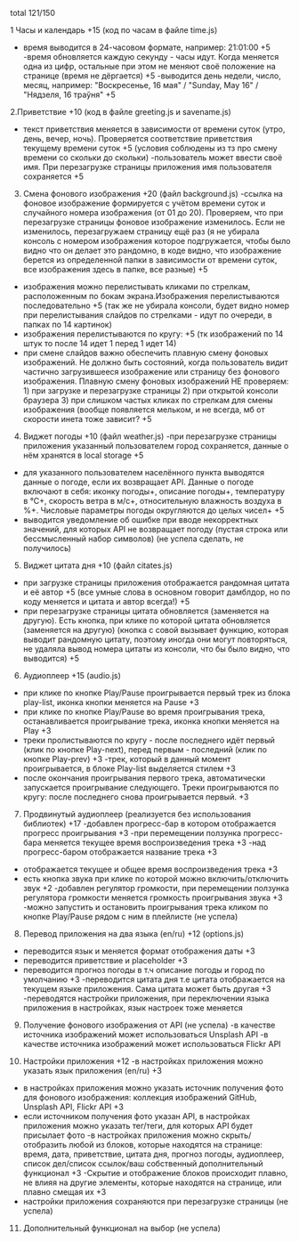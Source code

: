 total 121/150

1 Часы и календарь +15 (код по часам в файле time.js)
- время выводится в 24-часовом формате, например: 21:01:00 +5
-время обновляется каждую секунду - часы идут. Когда меняется одна из цифр, остальные при этом не меняют своё положение на странице (время не дёргается) +5
-выводится день недели, число, месяц, например: "Воскресенье, 16 мая" / "Sunday, May 16" / "Нядзеля, 16 траўня" +5

2.Приветствие +10 (код в файле greeting.js и savename.js)
- текст приветствия меняется в зависимости от времени суток (утро, день, вечер, ночь). Проверяется соответствие приветствия текущему времени суток +5 (условия соблюдены из тз про смену времени со скольки до скольки)
-пользователь может ввести своё имя. При перезагрузке страницы приложения имя пользователя сохраняется +5

3. Смена фонового изображения +20 (файл background.js)
-ссылка на фоновое изображение формируется с учётом времени суток и случайного номера изображения (от 01 до 20). Проверяем, что при перезагрузке страницы фоновое изображение изменилось. Если не изменилось, перезагружаем страницу ещё раз (я не убирала консоль с номером изображения которое подгружается, чтобы было видно что он делает это рандомно, в коде видно, что изображение берется из определенной папки в зависимости от времени суток, все изображения здесь в папке, все разные) +5
- изображения можно перелистывать кликами по стрелкам, расположенным по бокам экрана.Изображения перелистываются последовательно +5 (так же не убирала консоли, будет видно номер при перелистывания слайдов по стрелками - идут по очереди, в папках по 14 картинок)
- изображения перелистываются по кругу: +5 (тк изображений по 14 штук то  после 14 идет 1 перед 1 идет 14)
- при смене слайдов важно обеспечить плавную смену фоновых изображений. Не должно быть состояний, когда пользователь видит частично загрузившееся изображение или страницу без фонового изображения. Плавную смену фоновых изображений НЕ проверяем: 1) при загрузке и перезагрузке страницы 2) при открытой консоли браузера 3) при слишком частых кликах по стрелкам для смены изображения (вообще появляется мельком, и не всегда, мб от скорости инета тоже зависит? +5

4. Виджет погоды +10 (файл weather.js)
-при перезагрузке страницы приложения указанный пользователем город сохраняется, данные о нём хранятся в local storage +5
- для указанного пользователем населённого пункта выводятся данные о погоде, если их возвращает API. Данные о погоде включают в себя: иконку погоды+, описание погоды+, температуру в °C+, скорость ветра в м/с+, относительную влажность воздуха в %+. Числовые параметры погоды округляются до целых чисел+ +5 
- выводится уведомление об ошибке при вводе некорректных значений, для которых API не возвращает погоду (пустая строка или бессмысленный набор символов) (не успела сделать, не получилось)

5. Виджет цитата дня +10 (файл citates.js)
- при загрузке страницы приложения отображается рандомная цитата и её автор +5 (все умные слова в основном говорит дамблдор, но по коду меняется и цитата и автор всегда!) +5
- при перезагрузке страницы цитата обновляется (заменяется на другую). Есть кнопка, при клике по которой цитата обновляется (заменяется на другую) (кнопка с совой вызывает функцию, которая выводит рандомную цитату, поэтому иногда они могут повторяться, не удаляла вывод номера цитаты из консоли, что бы было видно, что выводится) +5

6. Аудиоплеер +15 (audio.js)
- при клике по кнопке Play/Pause проигрывается первый трек из блока play-list, иконка кнопки меняется на Pause +3
- при клике по кнопке Play/Pause во время проигрывания трека, останавливается проигрывание трека, иконка кнопки меняется на Play +3
- треки пролистываются по кругу - после последнего идёт первый (клик по кнопке Play-next), перед первым - последний (клик по кнопке Play-prev) +3
-трек, который в данный момент проигрывается, в блоке Play-list выделяется стилем +3
- после окончания проигрывания первого трека, автоматически запускается проигрывание следующего. Треки проигрываются по кругу: после последнего снова проигрывается первый. +3

7. Продвинутый аудиоплеер (реализуется без использования библиотек) +17
-добавлен прогресс-бар в котором отображается прогресс проигрывания +3
-при перемещении ползунка прогресс-бара меняется текущее время воспроизведения трека +3
-над прогресс-баром отображается название трека +3
- отображается текущее и общее время воспроизведения трека +3
- есть кнопка звука при клике по которой можно включить/отключить звук +2
-добавлен регулятор громкости, при перемещении ползунка регулятора громкости меняется громкость проигрывания звука +3
-можно запустить и остановить проигрывания трека кликом по кнопке Play/Pause рядом с ним в плейлисте (не успела)

8. Перевод приложения на два языка (en/ru) +12 (options.js)
- переводится язык и меняется формат отображения даты +3
- переводится приветствие и placeholder +3
- переводится прогноз погоды в т.ч описание погоды и город по умолчанию +3
-переводится цитата дня т.е цитата отображается на текущем языке приложения. Сама цитата может быть другая +3
-переводятся настройки приложения, при переключении языка приложения в настройках, язык настроек тоже меняется

9. Получение фонового изображения от API (не успела)
-в качестве источника изображений может использоваться Unsplash API
-в качестве источника изображений может использоваться Flickr API

10. Настройки приложения +12
-в настройках приложения можно указать язык приложения (en/ru) +3
- в настройках приложения можно указать источник получения фото для фонового изображения: коллекция изображений GitHub, Unsplash API, Flickr API +3
- если источником получения фото указан API, в настройках приложения можно указать тег/теги, для которых API будет присылает фото
-в настройках приложения можно скрыть/отобразить любой из блоков, которые находятся на странице: время, дата, приветствие, цитата дня, прогноз погоды, аудиоплеер, список дел/список ссылок/ваш собственный дополнительный функционал +3
-Скрытие и отображение блоков происходит плавно, не влияя на другие элементы, которые находятся на странице, или плавно смещая их +3
 - настройки приложения сохраняются при перезагрузке страницы (не успела)

11. Дополнительный функционал на выбор (не успела)







